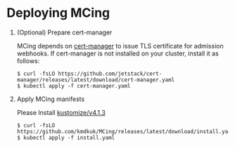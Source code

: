 # Deploying MCing

1. (Optional) Prepare cert-manager

    MCing depends on [cert-manager][] to issue TLS certificate for admission webhooks.
    If cert-manager is not installed on your cluster, install it as follows:

    ```console
    $ curl -fsLO https://github.com/jetstack/cert-manager/releases/latest/download/cert-manager.yaml
    $ kubectl apply -f cert-manager.yaml
    ```

2. Apply MCing manifests

    Please Install [kustomize/v4.1.3](https://github.com/kubernetes-sigs/kustomize/releases/tag/kustomize%2Fv4.1.3)
    ```console
    $ curl -fsLO https://github.com/kmdkuk/MCing/releases/latest/download/install.yaml
    $ kubectl apply -f install.yaml
    ```

[cert-manager]: https://cert-manager.io/
